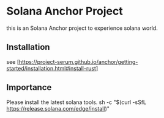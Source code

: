 # Solana Anchor Project
  this is an Solana Anchor project to experience solana world.
## Installation
  see [https://project-serum.github.io/anchor/getting-started/installation.html#install-rust]
## Importance
  Please install the latest solana tools.
  sh -c "$(curl -sSfL https://release.solana.com/edge/install)"
